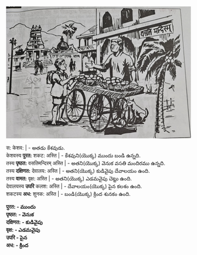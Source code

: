 ![alt text](20240825_173700.jpg)

स: केशव: | - అతడు కేశవుడు.   
केशवस्य **पुरत:** शकट: अस्ति | - కేశవుని(యొక్క) ముందు బండి ఉన్నది.   
तस्य **पृष्ठत:** वसतिमन्दिरम् अस्ति | - అతని(యొక్క) వెనుక వసతి మందిరము ఉన్నది.  
तस्य **दक्षिणत:** देवालय: अस्ति | - అతని(యొక్క) కుడివైపు దేవాలయం ఉంది.  
तस्य **वामत:** वृक्ष: अस्ति | - అతని(యొక్క) ఎడమవైపు చెట్టు ఉంది.  
देवालयस्य **उपरि** कलश: अस्ति | - దేవాలయం(యొక్క) పైన కలశం ఉంది.  
शकटस्य **अध:** शुनक: अस्ति | - బండి(యొక్క) క్రింద శునకం ఉంది. 

**पुरत: - ముందు**  
**पृष्ठत: - వెనుక**  
**दक्षिणत: - కుడివైపు**  
**वृक्ष: - ఎడమవైపు**  
**उपरि - పైన**  
**अध: - క్రింద**  